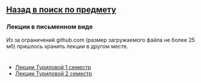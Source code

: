 ## [Назад в поиск по предмету](https://github.com/ifanzilka/Mathematics_KPFU/blob/master/links/mathematical-analysis.md)

### Лекции в письменном виде
Из за ограничений github.com (размер загружаемого файла не более 25 мб) пришлось хранить лекции в другом месте.
#
 * [Лекции Туриловой 1 семестр](https://vk.com/doc290925926_571673790?hash=46b20123a98904ef7b&dl=67a38f127261c86455)
 * [Лекции Туриловой 2 семестр](https://vk.com/doc290925926_571674843?hash=1693a84bd4d1ac1ee1&dl=8d3cd8aac6d24c7725)
